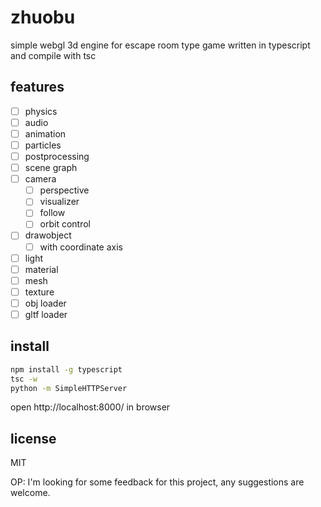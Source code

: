 # zhuobu
simple webgl 3d engine for escape room type game written in typescript and compile with tsc


## features

* [ ] physics
* [ ] audio
* [ ] animation
* [ ] particles
* [ ] postprocessing
* [ ] scene graph
* [ ] camera
    * [ ] perspective
    * [ ] visualizer
    * [ ] follow
    * [ ] orbit control
* [ ] drawobject
    * [ ] with coordinate axis
* [ ] light
* [ ] material
* [ ] mesh
* [ ] texture
* [ ] obj loader
* [ ] gltf loader

## install

```bash
npm install -g typescript
tsc -w
python -m SimpleHTTPServer
```
open http://localhost:8000/ in browser


## license

MIT

OP: I'm looking for some feedback for this project, any suggestions are welcome.

